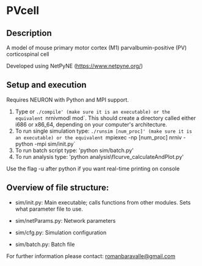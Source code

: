 # PVcell
## Description
A model of mouse primary motor cortex (M1) parvalbumin-positive (PV) corticospinal cell

Developed using NetPyNE (https://www.netpyne.org/)

## Setup and execution

Requires NEURON with Python and MPI support. 

1. Type or `./compile' (make sure it is an executable) or the equivalent `nrnivmodl mod`. This should create a directory called either i686 or x86_64, depending on your computer's architecture.
2. To run single simulation type: `./runsim [num_proc]' (make sure it is an executable) or the equivalent `mpiexec -np [num_proc] nrniv -python -mpi sim/init.py`
3. To run batch script type: 'python sim/batch.py'
4. To run analysis type:  'python analysis\fIcurve_calculateAndPlot.py'

Use the flag -u after python if you want real-time printing on console

## Overview of file structure:

* sim/init.py: Main executable; calls functions from other modules. Sets what parameter file to use.

* sim/netParams.py: Network parameters

* sim/cfg.py: Simulation configuration

* sim/batch.py: Batch file

For further information please contact: romanbaravalle@gmail.com

